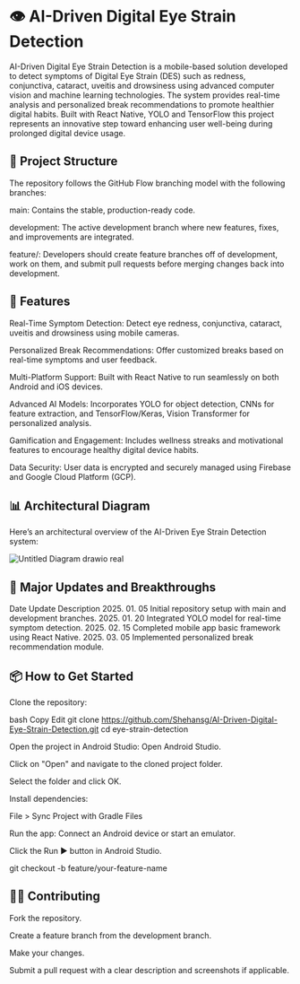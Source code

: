 # 👁️ AI-Driven Digital Eye Strain Detection

AI-Driven Digital Eye Strain Detection is a mobile-based solution developed to detect symptoms of Digital Eye Strain (DES) such as  redness, conjunctiva, cataract, uveitis and drowsiness using advanced computer vision and machine learning technologies. The system provides real-time analysis and personalized break recommendations to promote healthier digital habits. Built with React Native, YOLO and TensorFlow this project represents an innovative step toward enhancing user well-being during prolonged digital device usage.

## 📂 Project Structure

The repository follows the GitHub Flow branching model with the following branches:

main: Contains the stable, production-ready code.

development: The active development branch where new features, fixes, and improvements are integrated.

feature/: Developers should create feature branches off of development, work on them, and submit pull requests before merging changes back into development.

## 🚀 Features

Real-Time Symptom Detection: Detect eye redness, conjunctiva, cataract, uveitis and drowsiness using mobile cameras.

Personalized Break Recommendations: Offer customized breaks based on real-time symptoms and user feedback.

Multi-Platform Support: Built with React Native to run seamlessly on both Android and iOS devices.

Advanced AI Models: Incorporates YOLO for object detection, CNNs for feature extraction, and TensorFlow/Keras, Vision Transformer for personalized analysis.

Gamification and Engagement: Includes wellness streaks and motivational features to encourage healthy digital device habits.

Data Security: User data is encrypted and securely managed using Firebase and Google Cloud Platform (GCP).

## 📊 Architectural Diagram

Here’s an architectural overview of the AI-Driven Eye Strain Detection system:

![Untitled Diagram drawio real](https://github.com/user-attachments/assets/23fe21e2-1488-4532-b08d-fc805541bee5)


## 📝 Major Updates and Breakthroughs

Date	Update Description
2025. 01. 05	Initial repository setup with main and development branches.
2025. 01. 20	Integrated YOLO model for real-time symptom detection.
2025. 02. 15	Completed mobile app basic framework using React Native.
2025. 03. 05	Implemented personalized break recommendation module.

## 📦 How to Get Started

Clone the repository:

bash
Copy
Edit
git clone https://github.com/Shehansg/AI-Driven-Digital-Eye-Strain-Detection.git
cd eye-strain-detection

Open the project in Android Studio:
Open Android Studio.

Click on "Open" and navigate to the cloned project folder.

Select the folder and click OK.

Install dependencies:

File > Sync Project with Gradle Files

Run the app:
Connect an Android device or start an emulator.

Click the Run ▶️ button in Android Studio.

git checkout -b feature/your-feature-name


## 🧑‍💻 Contributing

Fork the repository.

Create a feature branch from the development branch.

Make your changes.

Submit a pull request with a clear description and screenshots if applicable.


